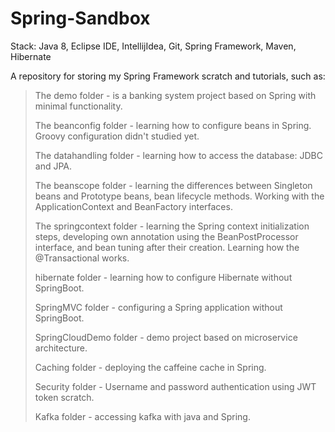 # Spring-Sandbox
Stack: Java 8, Eclipse IDE, IntellijIdea, Git, Spring Framework, Maven, Hibernate

A repository for storing my Spring Framework scratch and tutorials, such as:
> 
> The demo folder - is a banking system project based on Spring with minimal functionality.
> 
> The beanconfig folder - learning how to configure beans in Spring. 
> Groovy configuration didn't studied yet.
> 
> 
> The datahandling folder - learning how to access the database: JDBC and JPA.
> 
> The beanscope folder - learning the differences between Singleton beans and Prototype beans, 
> bean lifecycle methods. Working with the ApplicationContext and BeanFactory interfaces.
> 
>The springcontext folder - learning the Spring context initialization steps, 
> developing own annotation using the BeanPostProcessor interface, 
> and bean tuning after their creation. Learning how the @Transactional works.
>
> hibernate folder - learning how to configure Hibernate without SpringBoot.
>
> SpringMVC folder - configuring a Spring application without SpringBoot.
> 
> SpringCloudDemo folder - demo project based on microservice architecture.
> 
> Caching folder - deploying the caffeine cache in Spring.
> 
> Security folder - Username and password authentication using JWT token scratch.
> 
> Kafka folder - accessing kafka with java and Spring.

